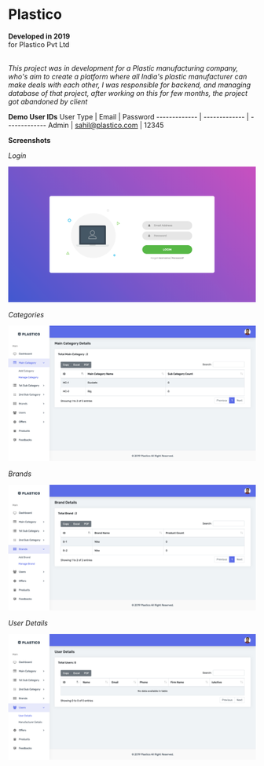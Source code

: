 # Plastico

**Developed in 2019** <br />
for Plastico Pvt Ltd <br /><br />

*This project was in development for a Plastic manufacturing company, who's aim to create a platform where all India's plastic manufacturer can make deals with each other, I was responsible for backend, and managing database of that project, after working on this for few months, the project got abandoned by client*<br />

**Demo User IDs**
User Type  | Email | Password
------------- | ------------- | -------------
Admin  | sahil@plastico.com | 12345
<br />

**Screenshots**

_Login_<br />

![Homepage](https://github.com/sahilachhava/Plastico/blob/main/screenshots/login.png)<br />

_Categories_<br />

![Homepage](https://github.com/sahilachhava/Plastico/blob/main/screenshots/category.png)<br />

_Brands_<br />

![Homepage](https://github.com/sahilachhava/Plastico/blob/main/screenshots/brands.png)<br />

_User Details_<br />

![Homepage](https://github.com/sahilachhava/Plastico/blob/main/screenshots/users.png)<br />
